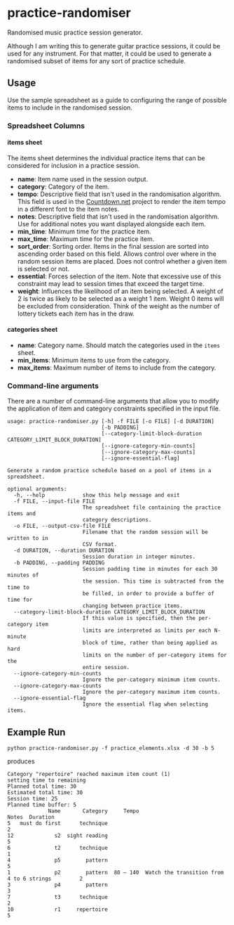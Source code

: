 # practice-randomiser
Randomised music practice session generator.

Although I am writing this to generate guitar practice sessions, it could be
used for any instrument. For that matter, it could be used to generate
a randomised subset of items for any sort of practice schedule.

## Usage

Use the sample spreadsheet as a guide to configuring the range of possible items
to include in the randomised session.

### Spreadsheet Columns

#### items sheet

The items sheet determines the individual practice items that can be considered
for inclusion in a practice session.

* **name**: Item name used in the session output.
* **category**: Category of the item.
* **tempo**: Descriptive field that isn't used in the randomisation algorithm. This field is used in the
  [Countdown.net](https://github.com/DC23/countdown.net) project to render the
  item tempo in a different font to the item notes.
* **notes**: Descriptive field that isn't used in the randomisation algorithm.
  Use for additional notes you want displayed alongside each item.
* **min_time**: Minimum time for the practice item.
* **max_time**: Maximum time for the practice item.
* **sort_order**: Sorting order. Items in the final session are sorted into
  ascending order based on this field. Allows control over where in the random
  session items are placed. Does not control whether a given item is selected or
  not.
* **essential**: Forces selection of the item. Note that excessive use of this
  constraint may lead to session times that exceed the target time.
* **weight**: Influences the likelihood of an item being selected. A weight of
  2 is twice as likely to be selected as a weight 1 item. Weight 0 items will be
  excluded from consideration. Think of the weight as the number of lottery
  tickets each item has in the draw.

#### categories sheet

* **name**: Category name. Should match the categories used in the `items` sheet.
* **min_items**: Minimum items to use from the category.
* **max_items**: Maximum number of items to include from the category.

### Command-line arguments

There are a number of command-line arguments that allow you to modify the
application of item and category constraints specified in the input file.

```
usage: practice-randomiser.py [-h] -f FILE [-o FILE] [-d DURATION]
                              [-b PADDING]
                              [--category-limit-block-duration CATEGORY_LIMIT_BLOCK_DURATION]
                              [--ignore-category-min-counts]
                              [--ignore-category-max-counts]
                              [--ignore-essential-flag]

Generate a random practice schedule based on a pool of items in a spreadsheet.

optional arguments:
  -h, --help            show this help message and exit
  -f FILE, --input-file FILE
                        The spreadsheet file containing the practice items and
                        category descriptions.
  -o FILE, --output-csv-file FILE
                        Filename that the random session will be written to in
                        CSV format.
  -d DURATION, --duration DURATION
                        Session duration in integer minutes.
  -b PADDING, --padding PADDING
                        Session padding time in minutes for each 30 minutes of
                        the session. This time is subtracted from the time to
                        be filled, in order to provide a buffer of time for
                        changing between practice items.
  --category-limit-block-duration CATEGORY_LIMIT_BLOCK_DURATION
                        If this value is specified, then the per-category item
                        limits are interpreted as limits per each N-minute
                        block of time, rather than being applied as hard
                        limits on the number of per-category items for the
                        entire session.
  --ignore-category-min-counts
                        Ignore the per-category minimum item counts.
  --ignore-category-max-counts
                        Ignore the per-category maximum item counts.
  --ignore-essential-flag
                        Ignore the essential flag when selecting items.
```

## Example Run

```shell
python practice-randomiser.py -f practice_elements.xlsx -d 30 -b 5
```

produces

```
Category "repertoire" reached maximum item count (1)
setting time to remaining
Planned total time: 30
Estimated total time: 30
Session time: 25
Planned time buffer: 5
             Name       Category     Tempo                                     Notes  Duration
5   must do first      technique                                                             2
12             s2  sight reading                                                             5
6              t2      technique                                                             1
4              p5        pattern                                                             5
1              p2        pattern  80 – 140  Watch the transition from 4 to 6 strings         2
3              p4        pattern                                                             3
7              t3      technique                                                             2
10             r1     repertoire                                                             5
```


